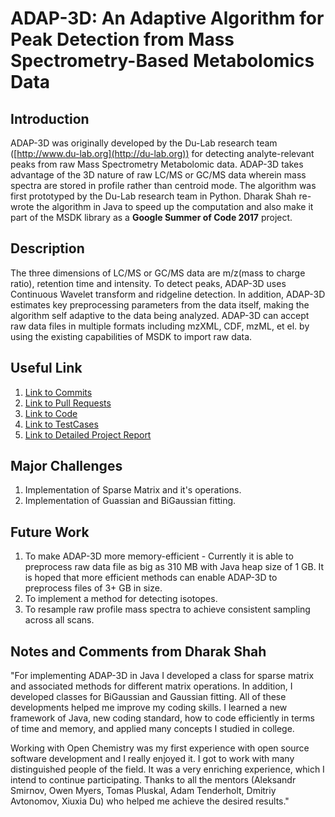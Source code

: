 # ADAP-3D: An Adaptive Algorithm for Peak Detection from Mass Spectrometry-Based Metabolomics Data

## Introduction

ADAP-3D was originally developed by the Du-Lab research team ([http://www.du-lab.org](http://du-lab.org)) for detecting analyte-relevant peaks from raw Mass Spectrometry Metabolomic data. ADAP-3D takes advantage of the 3D nature of raw LC/MS or GC/MS data wherein mass spectra are stored in profile rather than centroid mode. The algorithm was first prototyped by the Du-Lab research team in Python. Dharak Shah re-wrote the algorithm in Java to speed up the computation and also make it part of the MSDK library as a **Google Summer of Code 2017** project.

## Description

The three dimensions of LC/MS or GC/MS data are m/z(mass to charge ratio), retention time and intensity. To detect peaks, ADAP-3D uses Continuous Wavelet transform and ridgeline detection. In addition, ADAP-3D estimates key preprocessing parameters from the data itself, making the algorithm self adaptive to the data being analyzed. ADAP-3D can accept raw data files in multiple formats including mzXML, CDF, mzML, et el. by using the existing capabilities of MSDK to import raw data.

## Useful Link

1. [Link to Commits](https://github.com/msdk/msdk/commits?author=dharak029)
2. [Link to Pull Requests](https://github.com/msdk/msdk/pulls?q=is%3Apr+is%3Aclosed+no%3Aassignee+author%3Adharak029)
3. [Link to Code](https://github.com/msdk/msdk/tree/master/msdk-featdet/msdk-featdet-ADAP-3D/src/main/java/io/github/msdk/featdet/ADAP3D)
4. [Link to TestCases](https://github.com/msdk/msdk/tree/master/msdk-featdet/msdk-featdet-ADAP-3D/src/test/java/io/github/msdk/featdet/ADAP3D)
5. [Link to Detailed Project Report](https://github.com/msdk/msdk/blob/master/msdk-featdet/msdk-featdet-ADAP-3D/ADAP3D%20Project%20Report.docx)

## Major Challenges

1. Implementation of Sparse Matrix and it's operations.
2. Implementation of Guassian and BiGaussian fitting.

## Future Work

1. To make ADAP-3D more memory-efficient - Currently it is able to preprocess raw data file as big as 310 MB with Java heap size of 1 GB. It is hoped that more efficient methods can enable ADAP-3D to preprocess files of 3+ GB in size.
2. To implement a method for detecting isotopes.
3. To resample raw profile mass spectra to achieve consistent sampling across all scans.

## Notes and Comments from Dharak Shah

"For implementing ADAP-3D in Java I developed a class for sparse matrix and associated methods for different matrix operations. In addition, I developed classes for BiGaussian and Gaussian fitting. All of these developments helped me improve my coding skills. I learned a new framework of Java, new coding standard, how to code efficiently in terms of time and memory, and applied many concepts I studied in college. 

Working with Open Chemistry was my first experience with open source software development and I really enjoyed it. I got to work with many distinguished people of the field. It was a very enriching experience, which I intend to continue participating. Thanks to all the mentors (Aleksandr Smirnov, Owen Myers, Tomas Pluskal, Adam Tenderholt, Dmitriy Avtonomov, Xiuxia Du) who helped me achieve the desired results."
